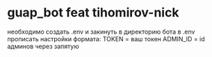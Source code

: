 # guap_bot feat tihomirov-nick

необходимо создать .env и закинуть в директорию бота
в .env прописать настройки формата:
TOKEN = ваш токен
ADMIN_ID = id админов через запятую
